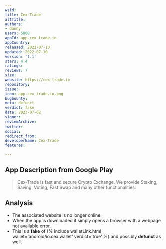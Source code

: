 ```yaml
---
wsId: 
title: Cex-Trade
altTitle: 
authors:
- danny
users: 5000
appId: app.cex_trade.io
appCountry: 
released: 2022-07-10
updated: 2022-07-10
version: '1.1'
stars: 4.4
ratings: 
reviews: 7
size: 
website: https://cex-trade.io
repository: 
issue: 
icon: app.cex_trade.io.png
bugbounty: 
meta: defunct
verdict: fake
date: 2023-07-02
signer: 
reviewArchive: 
twitter: 
social: 
redirect_from: 
developerName: Cex-Trade
features: 

---
```


## App Description from Google Play

> Cex-Trade is fast and secure Crypto Exchange. We provide Staking, Saving, Voting, Fast Swap and many other functionalities.

## Analysis

- The associated website is no longer online.
- When the app is downloaded it simply opens a browser with a webpage not available error.
- This is a **fake** of {% include walletLink.html wallet='android/io.cex.wallet' verdict='true' %}
 and possibly **defunct** as well.
